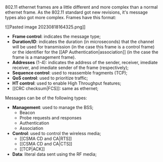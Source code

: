 802.11 ethernet frames are a little different and more complex than a normal ethernet frame. As the 802.11 standard got new revisions, it's message types also got more complex. Frames have this format:

![[Pasted image 20230818164325.png]]

- **Frame control**: indicates the message type;
- **Duration/ID**: indicates the duration (in microseconds) that the channel will be used for transmission (in the case this frame is a control frame) or the identifier for the [[AP Authentication|association]] (in the case the frame is a management frame).                 
- **Addresses** (1-4): indicates the address of the sender, receiver, imediate receiver, and imediate sender of the frame (respectively);
- **Sequence control**: used to reassemble fragments (TCP);
- **QoS control**: used to prioritize traffic;
- **HT control**: used to enable High Throughput features;
- [[CRC checksum|FCS]]: same as ethernet;

Messages can be of the following types:

- **Management**: used to manage the BSS;
	- Beacon
	- Probe requests and responses
	- Authentication
	- Association
- **Control**: used to control the wireless media;
	- [[CSMA CD and CA|RTS]]
	- [[CSMA CD and CA|CTS]]
	- [[TCP|ACK]]
- **Data**: literal data sent using the RF media;